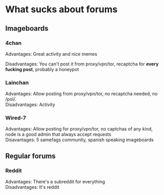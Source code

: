 # What sucks about forums

## Imageboards

### 4chan

Advantages: Great activity and nice memes  

Disadvantages: You can't post it from proxy/vpn/tor, recaptcha for
**every fucking post**, probably a honeypot  

### Lainchan

Advantages: Allow posting from proxy/vpn/tor, no recaptcha needed, no
/pol/.  
Disadvantages: Activity  

### Wired-7

Advantages: Allow posting for proxy/vpn/tor, no captchas of any kind,  
node is a good admin that always accept requests  
Disavantages: 5 samefags community, spanish speaking imageboards  

## Regular forums

### Reddit

Advantages: There's a subreddit for everything  
Disadvantages: It's reddit

